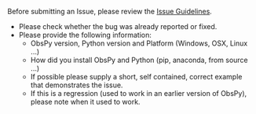 Before submitting an Issue, please review the [Issue Guidelines](https://github.com/obspy/obspy/blob/master/.github/CONTRIBUTING.md).

* Please check whether the bug was already reported or fixed.
* Please provide the following information:
  -  ObsPy version, Python version and Platform (Windows, OSX, Linux ...)
  -  How did you install ObsPy and Python (pip, anaconda, from source ...)
  -  If possible please supply a short, self contained, correct example that
     demonstrates the issue.
  -  If this is a regression (used to work in an earlier version of ObsPy),
     please note when it used to work.



